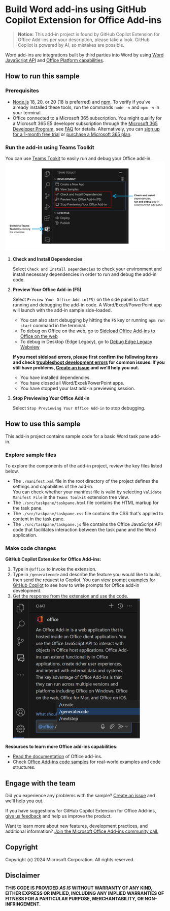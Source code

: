 # Build Word add-ins using GitHub Copilot Extension for Office Add-ins

> **Notice:** This add-in project is found by GitHub Copilot Extension for Office Add-ins per your description, please take a look. GitHub Copilot is powered by AI, so mistakes are possible.

Word add-ins are integrations built by third parties into Word by using [Word JavaScript API](https://learn.microsoft.com/en-us/office/dev/add-ins/reference/overview/word-add-ins-reference-overview) and [Office Platform capabilities](https://learn.microsoft.com/en-us/office/dev/add-ins/overview/office-add-ins).

## How to run this sample

### Prerequisites

- [Node.js](https://nodejs.org) 18, 20, or 20 (18 is preferred) and [npm](https://www.npmjs.com/get-npm). To verify if you've already installed these tools, run the commands `node -v` and `npm -v` in your terminal.
- Office connected to a Microsoft 365 subscription. You might qualify for a Microsoft 365 E5 developer subscription through the [Microsoft 365 Developer Program](https://developer.microsoft.com/microsoft-365/dev-program), see [FAQ](https://learn.microsoft.com/office/developer-program/microsoft-365-developer-program-faq#who-qualifies-for-a-microsoft-365-e5-developer-subscription-) for details.
  Alternatively, you can [sign up for a 1-month free trial](https://www.microsoft.com/microsoft-365/try?rtc=1)
  or [purchase a Microsoft 365 plan](https://www.microsoft.com/microsoft-365/buy/compare-all-microsoft-365-products).

### Run the add-in using Teams Toolkit

You can use [Teams Tookit](https://marketplace.visualstudio.com/items?itemName=TeamsDevApp.ms-teams-vscode-extension) to easily run and debug your Office add-in.
<br><img src="./assets/ttk_preview.png" width="800"/>

1. **Check and Install Dependencies**

   Select `Check and Install Dependencies` to check your environment and install necessary dependencies in order to run and debug the add-in code.

1. **Preview Your Office Add-in (F5)**

   Select `Preview Your Office Add-in(F5)` on the side panel to start running and debugging the add-in code. A Word/Excel/PowerPoint app will launch with the add-in sample side-loaded.

   - You can also start debugging by hitting the `F5` key or running `npm run start` command in the terminal.
   - To debug on Office on the web, go to [Sideload Office Add-ins to Office on the web](https://learn.microsoft.com/office/dev/add-ins/testing/sideload-office-add-ins-for-testing)
   - To debug in Desktop (Edge Legacy), go to [Debug Edge Legacy Webview](https://learn.microsoft.com/office/dev/add-ins/testing/debug-add-ins-using-devtools-edge-legacy)

   **If you meet sideload errors, please first confirm the following items and check [troubleshoot development errors](https://learn.microsoft.com/en-us/office/dev/add-ins/testing/troubleshoot-development-errors) for common issues. If you still have problems, [Create an issue](https://github.com/OfficeDev/office-js/issues/new/choose) and we'll help you out.**

   - You have installed dependencies.
   - You have closed all Word/Excel/PowerPoint apps.
   - You have stopped your last add-in previewing session.

1. **Stop Previewing Your Office Add-in**

   Select `Stop Previewing Your Office Add-in` to stop debugging.

## How to use this sample

This add-in project contains sample code for a basic Word task pane add-in.

### Explore sample files

To explore the components of the add-in project, review the key files listed below.

- The `./manifest.xml` file in the root directory of the project defines the settings and capabilities of the add-in. <br>You can check whether your manifest file is valid by selecting `Validate Manifest File` in the `Teams Toolkit` extension tree view.
- The `./src/taskpane/taskpane.html` file contains the HTML markup for the task pane.
- The `./src/taskpane/taskpane.css` file contains the CSS that's applied to content in the task pane.
- The `./src/taskpane/taskpane.js` file contains the Office JavaScript API code that facilitates interaction between the task pane and the Word application.

### Make code changes

**GitHub Copilot Extension for Office Add-ins:**

1. Type in `@office` to invoke the extension.
1. Type in `/generatecode` and describe the feature you would like to build, then send the request to Copilot. You can [view prompt examples for GitHub Copilot](https://learn.microsoft.com/en-us/office/dev/add-ins/resources/resources-github-copilot-prompt-library) to see how to write prompts for Office add-in development.
1. Get the response from the extension and use the code.
   <br><img src="./assets/github_copilot_extension.png" width="400"/>

**Resources to learn more Office add-ins capabilities:**

- [Read the documentation](https://learn.microsoft.com/office/dev/add-ins/overview/office-add-ins) of Office add-ins.
- Check [Office Add-ins code samples](https://github.com/OfficeDev/Office-Add-in-samples) for real-world examples and code structures.

## Engage with the team

Did you experience any problems with the sample? [Create an issue](https://github.com/OfficeDev/office-js/issues/new/choose) and we'll help you out.

If you have suggestions for GitHub Copilot Extension for Office Add-ins, [give us feedback](aka.ms/GitHubCopilotextensionforOfficeAddinsFeedback) and help us improve the product.

Want to learn more about new features, development practices, and additional information? [Join the Microsoft Office Add-ins community call.](https://learn.microsoft.com/office/dev/add-ins/overview/office-add-ins-community-call)

## Copyright

Copyright (c) 2024 Microsoft Corporation. All rights reserved.

## Disclaimer

**THIS CODE IS PROVIDED _AS IS_ WITHOUT WARRANTY OF ANY KIND, EITHER EXPRESS OR IMPLIED, INCLUDING ANY IMPLIED WARRANTIES OF FITNESS FOR A PARTICULAR PURPOSE, MERCHANTABILITY, OR NON-INFRINGEMENT.**
